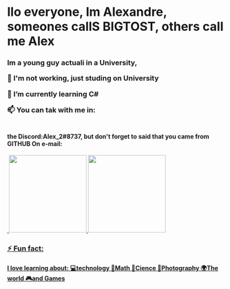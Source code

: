 # llo everyone, Im Alexandre, someones callS BIGTOST, others call me Alex</H2>

<h3>
Im a young guy actuali in a University,

🔭 I'm not working, just studing on University

🌱 I’m currently learning C#

📫 You can tak with me in:
	<h4>	
	     the Discord:Alex_2#8737, but don't forget to said that you came from GITHUB
		On e-mail:
	</h4>

</h3>

<div>
  <a href="https://github.com/BIGTOST">
  <img height="100em" href="https">
  <a href="https://beacons.ai/rafaballerini">
  <img height="180en"src="https://github-readme-stats.vercel.app/api?username-BIGTOST2&show_icons-true&theme-dracula&include_all_commits-true&count_private-true"/>
  <img height="180"src="https://github-readme-stats.vercel.app/api/top-langs/?username-BIGTOST2&layout-compact&langs_count-16&theme-dracula"/>
</div>

<h3>⚡ Fun fact:</h3>
<h4>
	I love learning about:
		💻technology    
		🧮Math
		🧪Cience
		📸Photography
		🌍The world
		🎮and Games
</h4>

<!--
**BIGTOST/BIGTOST** is a ✨ _special_ ✨ repository because its `README.md` (this file) appears on your GitHub profile.

Here are some ideas to get you started:

- 🔭 I’m currently working on ...
- 🌱 I’m currently learning ...
- 👯 I’m looking to collaborate on ...
- 🤔 I’m looking for help with ...
- 💬 Ask me about ...
- 📫 How to reach me: ...
-->
